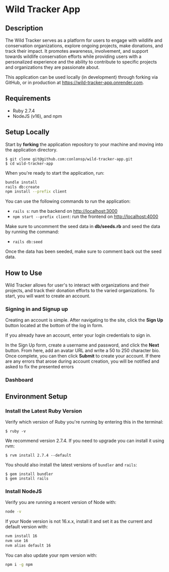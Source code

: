 # Wild Tracker App

## Description

The Wild Tracker serves as a platform for users to engage with wildlife and conservation organizations, explore ongoing projects, make donations, and track their impact. It promotes awareness, involvement, and support towards wildlife conservation efforts while providing users with a personalized experience and the ability to contribute to specific projects and organizations they are passionate about.

This application can be used locally (in development) through forking via GitHub, or in production at https://wild-tracker-app.onrender.com.

## Requirements

- Ruby 2.7.4
- NodeJS (v16), and npm

## Setup Locally

Start by **forking** the application repository to your machine and moving into the application directory.

```console
$ git clone git@github.com:conlonsp/wild-tracker-app.git
$ cd wild-tracker-app
```

When you're ready to start the application, run:

```sh
bundle install
rails db:create
npm install --prefix client
```

You can use the following commands to run the application:

- `rails s`: run the backend on [http://localhost:3000](http://localhost:3000)
- `npm start --prefix client`: run the frontend on
  [http://localhost:4000](http://localhost:4000)

Make sure to uncomment the seed data in **db/seeds.rb** and seed the data by running the command:

- `rails db:seed`

Once the data has been seeded, make sure to comment back out the seed data.

## How to Use

Wild Tracker allows for user's to interact with organizations and their projects, and track their donation efforts to the varied organizations.  To start, you will want to create an account.

### Signing in and Signup up

Creating an account is simple.  After navigating to the site, click the **Sign Up** button located at the bottom of the log in form.

If you already have an account, enter your login credentials to sign in.

In the Sign Up form, create a username and password, and click the **Next** button.  From here, add an avatar URL and write a 50 to 250 character bio.  Once complete, you can then click **Submit** to create your account.  If there are any errors that arose during account creation, you will be notified and asked to fix the presented errors

### Dashboard



## Environment Setup

### Install the Latest Ruby Version

Verify which version of Ruby you're running by entering this in the terminal:

```console
$ ruby -v
```

We recommend version 2.7.4. If you need to upgrade you can install it using rvm:

```console
$ rvm install 2.7.4 --default
```

You should also install the latest versions of `bundler` and `rails`:

```console
$ gem install bundler
$ gem install rails
```

### Install NodeJS

Verify you are running a recent version of Node with:

```sh
node -v
```

If your Node version is not 16.x.x, install it and set it as the current and
default version with:

```sh
nvm install 16
nvm use 16
nvm alias default 16
```

You can also update your npm version with:

```sh
npm i -g npm
```